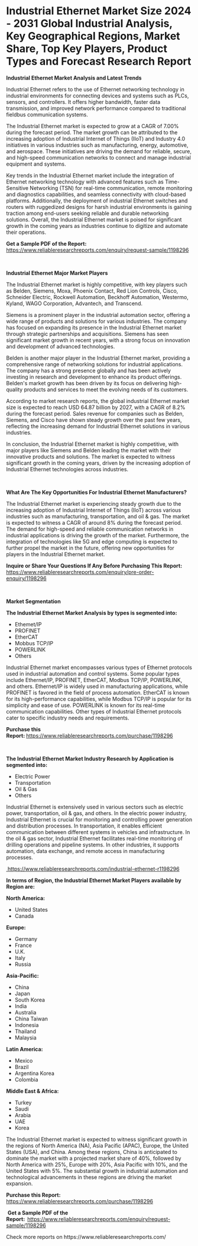 <p><h1>Industrial Ethernet Market Size 2024 - 2031 Global Industrial Analysis, Key Geographical Regions, Market Share, Top Key Players, Product Types and Forecast Research Report</h1></p><p><strong>Industrial Ethernet Market Analysis and Latest Trends</strong></p>
<p><p>Industrial Ethernet refers to the use of Ethernet networking technology in industrial environments for connecting devices and systems such as PLCs, sensors, and controllers. It offers higher bandwidth, faster data transmission, and improved network performance compared to traditional fieldbus communication systems.</p><p>The Industrial Ethernet market is expected to grow at a CAGR of 7.00% during the forecast period. The market growth can be attributed to the increasing adoption of Industrial Internet of Things (IIoT) and Industry 4.0 initiatives in various industries such as manufacturing, energy, automotive, and aerospace. These initiatives are driving the demand for reliable, secure, and high-speed communication networks to connect and manage industrial equipment and systems.</p><p>Key trends in the Industrial Ethernet market include the integration of Ethernet networking technology with advanced features such as Time-Sensitive Networking (TSN) for real-time communication, remote monitoring and diagnostics capabilities, and seamless connectivity with cloud-based platforms. Additionally, the deployment of industrial Ethernet switches and routers with ruggedized designs for harsh industrial environments is gaining traction among end-users seeking reliable and durable networking solutions. Overall, the Industrial Ethernet market is poised for significant growth in the coming years as industries continue to digitize and automate their operations.</p></p>
<p><strong>Get a Sample PDF of the Report:&nbsp;</strong> <a href="https://www.reliableresearchreports.com/enquiry/request-sample/1198296">https://www.reliableresearchreports.com/enquiry/request-sample/1198296</a></p>
<p>&nbsp;</p>
<p><strong>Industrial Ethernet Major Market Players</strong></p>
<p><p>The Industrial Ethernet market is highly competitive, with key players such as Belden, Siemens, Moxa, Phoenix Contact, Red Lion Controls, Cisco, Schneider Electric, Rockwell Automation, Beckhoff Automation, Westermo, Kyland, WAGO Corporation, Advantech, and Transcend. </p><p>Siemens is a prominent player in the industrial automation sector, offering a wide range of products and solutions for various industries. The company has focused on expanding its presence in the Industrial Ethernet market through strategic partnerships and acquisitions. Siemens has seen significant market growth in recent years, with a strong focus on innovation and development of advanced technologies.</p><p>Belden is another major player in the Industrial Ethernet market, providing a comprehensive range of networking solutions for industrial applications. The company has a strong presence globally and has been actively investing in research and development to enhance its product offerings. Belden's market growth has been driven by its focus on delivering high-quality products and services to meet the evolving needs of its customers.</p><p>According to market research reports, the global industrial Ethernet market size is expected to reach USD 64.87 billion by 2027, with a CAGR of 8.2% during the forecast period. Sales revenue for companies such as Belden, Siemens, and Cisco have shown steady growth over the past few years, reflecting the increasing demand for Industrial Ethernet solutions in various industries.</p><p>In conclusion, the Industrial Ethernet market is highly competitive, with major players like Siemens and Belden leading the market with their innovative products and solutions. The market is expected to witness significant growth in the coming years, driven by the increasing adoption of Industrial Ethernet technologies across industries.</p></p>
<p>&nbsp;</p>
<p><strong>What Are The Key Opportunities For Industrial Ethernet Manufacturers?</strong></p>
<p><p>The Industrial Ethernet market is experiencing steady growth due to the increasing adoption of Industrial Internet of Things (IIoT) across various industries such as manufacturing, transportation, and oil & gas. The market is expected to witness a CAGR of around 8% during the forecast period. The demand for high-speed and reliable communication networks in industrial applications is driving the growth of the market. Furthermore, the integration of technologies like 5G and edge computing is expected to further propel the market in the future, offering new opportunities for players in the Industrial Ethernet market.</p></p>
<p><strong>Inquire or Share Your Questions If Any Before Purchasing This Report:</strong> <a href="https://www.reliableresearchreports.com/enquiry/pre-order-enquiry/1198296">https://www.reliableresearchreports.com/enquiry/pre-order-enquiry/1198296</a></p>
<p>&nbsp;</p>
<p><strong>Market Segmentation</strong></p>
<p><strong>The Industrial Ethernet Market Analysis by types is segmented into:</strong></p>
<p><ul><li>Ethemet/IP</li><li>PROFINET</li><li>EtherCAT</li><li>Mobbus TCP/IP</li><li>POWERLINK</li><li>Others</li></ul></p>
<p><p>Industrial Ethernet market encompasses various types of Ethernet protocols used in industrial automation and control systems. Some popular types include Ethernet/IP, PROFINET, EtherCAT, Modbus TCP/IP, POWERLINK, and others. Ethernet/IP is widely used in manufacturing applications, while PROFINET is favored in the field of process automation. EtherCAT is known for its high-performance capabilities, while Modbus TCP/IP is popular for its simplicity and ease of use. POWERLINK is known for its real-time communication capabilities. Other types of Industrial Ethernet protocols cater to specific industry needs and requirements.</p></p>
<p><strong>Purchase this Report:&nbsp;</strong><a href="https://www.reliableresearchreports.com/purchase/1198296">https://www.reliableresearchreports.com/purchase/1198296</a></p>
<p>&nbsp;</p>
<p><strong>The Industrial Ethernet Market Industry Research by Application is segmented into:</strong></p>
<p><ul><li>Electric Power</li><li>Transportation</li><li>Oil & Gas</li><li>Others</li></ul></p>
<p><p>Industrial Ethernet is extensively used in various sectors such as electric power, transportation, oil & gas, and others. In the electric power industry, Industrial Ethernet is crucial for monitoring and controlling power generation and distribution processes. In transportation, it enables efficient communication between different systems in vehicles and infrastructure. In the oil & gas sector, Industrial Ethernet facilitates real-time monitoring of drilling operations and pipeline systems. In other industries, it supports automation, data exchange, and remote access in manufacturing processes.</p></p>
<p><a href="https://www.reliableresearchreports.com/industrial-ethernet-r1198296">&nbsp;https://www.reliableresearchreports.com/industrial-ethernet-r1198296</a></p>
<p><strong>In terms of Region, the Industrial Ethernet Market Players available by Region are:</strong></p>
<p>
    <p> <strong> North America: </strong>
        <ul>
            <li>United States</li>
            <li>Canada</li>
        </ul>
        </p> 
    <p> <strong> Europe: </strong>
        <ul>
            <li>Germany</li>
            <li>France</li>
            <li>U.K.</li>
            <li>Italy</li>
            <li>Russia</li>
        </ul>
        </p> 
    <p> <strong> Asia-Pacific: </strong>
        <ul>
            <li>China</li>
            <li>Japan</li>
            <li>South Korea</li>
            <li>India</li>
            <li>Australia</li>
            <li>China Taiwan</li>
            <li>Indonesia</li>
            <li>Thailand</li>
            <li>Malaysia</li>
        </ul>
        </p> 
    <p> <strong> Latin America: </strong>
        <ul>
            <li>Mexico</li>
            <li>Brazil</li>
            <li>Argentina Korea</li>
            <li>Colombia</li>
        </ul>
        </p> 
    <p> <strong> Middle East & Africa: </strong>
        <ul>
            <li>Turkey</li>
            <li>Saudi</li>
            <li>Arabia</li>
            <li>UAE</li>
            <li>Korea</li>
        </ul>
    </p>
    </p>
<p><p>The Industrial Ethernet market is expected to witness significant growth in the regions of North America (NA), Asia Pacific (APAC), Europe, the United States (USA), and China. Among these regions, China is anticipated to dominate the market with a projected market share of 40%, followed by North America with 25%, Europe with 20%, Asia Pacific with 10%, and the United States with 5%. The substantial growth in industrial automation and technological advancements in these regions are driving the market expansion.</p></p>
<p><strong>Purchase this Report: </strong><a href="https://www.reliableresearchreports.com/purchase/1198296">https://www.reliableresearchreports.com/purchase/1198296</a></p>
<p>&nbsp;<strong>Get a Sample PDF of the Report:&nbsp;&nbsp;</strong><a href="https://www.reliableresearchreports.com/enquiry/request-sample/1198296">https://www.reliableresearchreports.com/enquiry/request-sample/1198296</a></p>
<p><strong></strong></p>
<p>Check more reports on https://www.reliableresearchreports.com/</p>